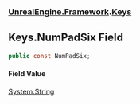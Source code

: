 ### [UnrealEngine.Framework](./UnrealEngine-Framework.md 'UnrealEngine.Framework').[Keys](./Keys.md 'UnrealEngine.Framework.Keys')
## Keys.NumPadSix Field
  
```csharp
public const NumPadSix;
```
#### Field Value
[System.String](https://docs.microsoft.com/en-us/dotnet/api/System.String 'System.String')  
